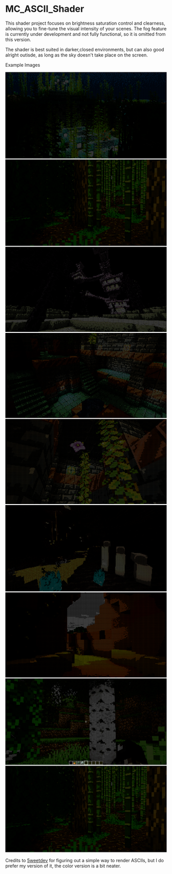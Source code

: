 # MC_ASCII_Shader

This shader project focuses on brightness saturation control and clearness, allowing you to fine-tune the visual intensity of your scenes. The fog feature is currently under development and not fully functional, so it is omitted from this version.

The shader is best suited in darker,closed environments, but can also good alright outisde, as long as the sky doesn't take place on the screen.

Example Images

![alt text](example_images/2024-09-22_22.04.13.png)
![alt text](example_images/2024-09-22_22.01.09.png)
![alt text](example_images/2024-09-22_11.51.43.png)
![alt text](example_images/2024-09-22_16.15.42.png)
![alt text](example_images/2024-09-22_16.16.04.png)
![alt text](example_images/2024-09-22_12.00.11.png)
![alt text](example_images/2024-09-22_21.59.49.png)
![alt text](example_images/2024-09-22_22.00.12.png)
![alt text](example_images/2024-09-22_22.01.09.png)

Credits to [5weetdev](https://www.curseforge.com/minecraft/shaders/ascii-like-shader-for-minecraft) for figuring out a simple way to render ASCIIs, but I do prefer my version of it, the color version is a bit neater.
